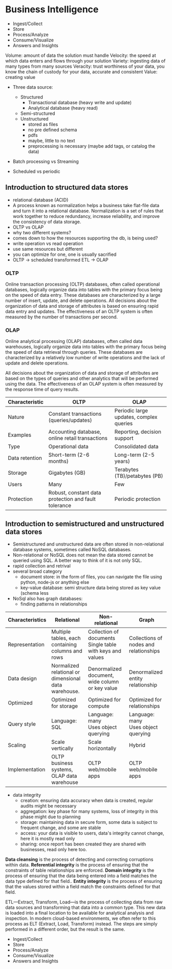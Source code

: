 # Business Intelligence

- Ingest/Collect
- Store
- Process/Analyze
- Consume/Visualize
- Answers and Insights

Volume: amount of data the solution must handle
Velocity: the speed at which data enters and flows through your solution
Variety: ingesting data of many types from many sources
Veracity: trust worthiness of your data, you know the chain of custody for your data, accurate and consistent
Value: creating value

- Three data source:
  - Structured
    - Transactional database (heavy write and update)
    - Analytical database (heavy read) 
  - Semi-structured
  - Unstructured
    -  stored as files
    -  no pre defined schema
    -  pdfs
    -  maybe, little to no text
    -  preprocessing is necessary (maybe add tags, or catalog the data)
    
- Batch processing vs Streaming
- Scheduled vs periodic

## Introduction to structured data stores
- relational database (ACID)
- A process known as normalization helps a business take flat-file data and turn it into a relational database. Normalization is a set of rules that work together to reduce redundancy, increase reliability, and improve the consistency of data storage.
- OLTP vs OLAP
- why two different systems?
- comes down to how the resources supporting the db, is being used?
- write operation vs read operation
- use same resources but different 
- you can optimize for one, one is usually sacrified
- OLTP -> scheduled transformed ETL -> OLAP

### OLTP
Online transaction processing (OLTP) databases, often called operational databases, logically organize data into tables with the primary focus being on the speed of data entry. These databases are characterized by a large number of insert, update, and delete operations.
All decisions about the organization of data and storage of attributes is based on ensuring rapid data entry and updates. The effectiveness of an OLTP system is often measured by the number of transactions per second.

### OLAP
Online analytical processing (OLAP) databases, often called data warehouses, logically organize data into tables with the primary focus being the speed of data retrieval through queries. These databases are characterized by a relatively low number of write operations and the lack of update and delete operations.

All decisions about the organization of data and storage of attributes are based on the types of queries and other analytics that will be performed using the data. The effectiveness of an OLAP system is often measured by the response time of query results.


| Characteristic | OLTP                                                 | OLAP                                    |
| -------------- | ---------------------------------------------------- | --------------------------------------- |
| Nature         | Constant transactions (queries/updates)              | Periodic large updates, complex queries |
| Examples       | Accounting database, online retail transactions      | Reporting, decision support             |
| Type           | Operational data                                     | Consolidated data                       |
| Data retention | Short-term (2-6 months)                              | Long-term (2-5 years)                   |
| Storage        | Gigabytes (GB)                                       | Terabytes (TB)/petabytes (PB)           |
| Users          | Many                                                 | Few                                     |
| Protection     | Robust, constant data protection and fault tolerance | Periodic protection                     |

## Introduction to semistructured and unstructured data stores
- Semistructured and unstructured data are often stored in non-relational database systems, sometimes called NoSQL databases.
- Non-relational or NoSQL does not mean the data stored cannot be queried using SQL. A better way to think of it is not only SQL.
- rapid collection and retrival
- several broad category
  - document store: in the form of files, you can navigate the file using python, node-js or anything else
  - key-value database: semi structure data being stored as key value (schema less
- NoSql also has graph databases:
  - finding patterns in relationships


| Characteristics | Relational                                           | Non-relational                                               | Graph                                  |
| --------------- | ---------------------------------------------------- | ------------------------------------------------------------ | -------------------------------------- |
| Representation  | Multiple tables, each containing columns and rows    | Collection of documents<br>Single table with keys and values | Collections of nodes and relationships |
| Data design     | Normalized relational or dimensional data warehouse. | Denormalized document, wide column or key value              | Denormalized entity relationship       |
| Optimized       | Optimized for storage                                | Optimized for compute                                        | Optimized for relationships            |
| Query style     | Language: SQL                                        | Language: many<br>Uses object querying                       | Language: many<br>Uses object querying |
| Scaling         | Scale vertically                                     | Scale horizontally                                           | Hybrid                                 |
| Implementation  | OLTP business systems, OLAP data warehouse           | OLTP web/mobile apps                                         | OLTP web/mobile apps                   |



- data integrity
  - creation: ensuring data accuracy when data is created, regular audits might be necessary
  - aggregation: key phase for many systems, loss of integrity in this phase might due to planning
  - storage: maintaining data in secure form, some data is subject to frequent change, and some are stable
  - access: your data is visible to users, data's integrity cannot change, here it is mostly read only
  - sharing: once report has been created they are shared with businesses, read only here too.

**Data cleansing** is the process of detecting and correcting corruptions within data.
**Referential integrity** is the process of ensuring that the constraints of table relationships are enforced.
**Domain integrity** is the process of ensuring that the data being entered into a field matches the data type defined for that field..
**Entity integrity** is the process of ensuring that the values stored within a field match the constraints defined for that field.


ETL—Extract, Transform, Load—is the process of collecting data from raw data sources and transforming that data into a common type. This new data is loaded into a final location to be available for analytical analysis and inspection. In modern cloud-based environments, we often refer to this process as ELT (Extract, Load, Transform) instead. The steps are simply performed in a different order, but the result is the same.


- Ingest/Collect
- Store
- Process/Analyze
- Consume/Visualize
- Answers and Insights
